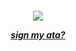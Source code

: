 
<h5 align="center">

![](https://64.media.tumblr.com/6f56e6bdc2522fbb658a737839ccad01/75b9133d6321f182-37/s400x600/60cca19d571e0f08dd45f2616893304371988ecc.pnj)

[sign my ata?](https://sixerpines.atabook.org)
